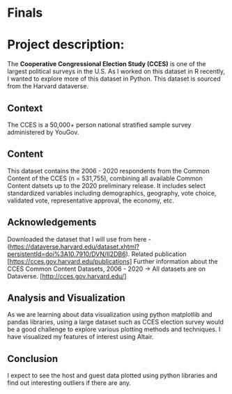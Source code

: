 # Finals

# Project description:

The **Cooperative Congressional Election Study (CCES)** is one of the largest political surveys in the U.S. As I worked on this dataset in R recently, I wanted to explore more of this dataset in Python. This dataset is sourced from the Harvard dataverse.

## Context

The CCES is a 50,000+ person national stratified sample survey administered by YouGov.

## Content

This dataset contains the 2006 - 2020 respondents from the Common Content of the CCES (n = 531,755), combining all available Common Content datsets up to the 2020 preliminary release. It includes select standardized variables including demographics, geography, vote choice, validated vote, representative approval, the economy, etc.

## Acknowledgements

Downloaded the dataset that I will use from here - (https://dataverse.harvard.edu/dataset.xhtml?persistentId=doi%3A10.7910/DVN/II2DB6). Related publication [https://cces.gov.harvard.edu/publications] Further information about the  CCES Common Content Datasets, 2006 - 2020 -> All datasets are on Dataverse. [http://cces.gov.harvard.edu/]

## Analysis and Visualization
As we are learning about data visualization using python matplotlib and pandas libraries, using a large dataset such as CCES election survey would be a good challenge to explore various plotting methods and techniques. I have visualized my features of interest using Altair.

## Conclusion
I expect to see the host and guest data plotted using python libraries and find out interesting outliers if there are any.

